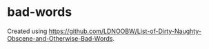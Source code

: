 # bad-words
Created using https://github.com/LDNOOBW/List-of-Dirty-Naughty-Obscene-and-Otherwise-Bad-Words.
